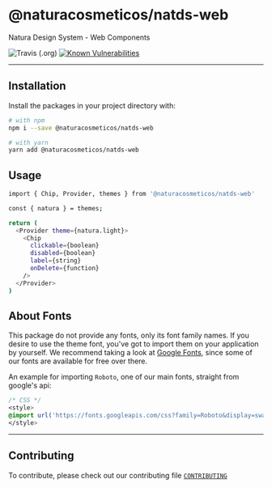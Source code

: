 # @naturacosmeticos/natds-web

Natura Design System - Web Components

![Travis (.org)](https://img.shields.io/travis/natura-cosmeticos/natds.svg)
[![Known Vulnerabilities](https://snyk.io/test/github/natura-cosmeticos/natds/badge.svg?targetFile=package.json)](https://snyk.io/test/github/natura-cosmeticos/natds?targetFile=package.json)

---

## Installation

Install the packages in your project directory with:

```sh
# with npm
npm i --save @naturacosmeticos/natds-web

# with yarn
yarn add @naturacosmeticos/natds-web
```

## Usage

```sh
import { Chip, Provider, themes } from '@naturacosmeticos/natds-web'

const { natura } = themes;

return (
  <Provider theme={natura.light}>
    <Chip
      clickable={boolean}
      disabled={boolean}
      label={string}
      onDelete={function}
    />
  </Provider>
)
```

## About Fonts

This package do not provide any fonts, only its font family names. If you desire to use the theme font, you've got to import them on your application by yourself. We recommend taking a look at [Google Fonts](https://fonts.google.com/), since some of our fonts are available for free over there.

An example for importing `Roboto`, one of our main fonts, straight from google's api:

```css
/* CSS */
<style>
@import url('https://fonts.googleapis.com/css?family=Roboto&display=swap');
</style>
```

---

## Contributing

To contribute, please check out our contributing file [`CONTRIBUTING`](./CONTRIBUTING.md)
